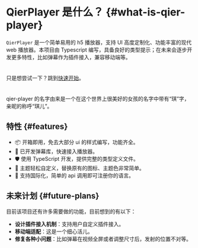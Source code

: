 # QierPlayer 是什么？ {#what-is-qier-player}

`QierPlayer` 是一个简单易用的 h5 播放器，支持 UI 高度定制化、功能丰富的现代 web 播放器。本项目由 Typescript 编写，具备良好的类型提示；在未来会逐步开发更多特性，比如弹幕作为插件接入，兼容移动端等。

<div class="tip custom-block" style="padding-top: 8px">

只是想尝试一下？跳到[快速开始](./getting-started)。

</div>

<script setup>
import Demo from '../../.vitepress/theme/components/Demo.vue'
</script>

<ClientOnly>
  <Demo :simple="true"/>
</ClientOnly>

<div class="warning custom-block" style="padding-top: 8px">

qier-player 的名字由来是一个在这个世界上很美好的女孩的名字中带有“琪”字，亲昵的称呼“琪儿”。

</div>

## 特性 {#features}

- 📦 开箱即用，免去大部分 ui 的样式编写，功能齐全。
- 🚄 已开发弹幕库，快速接入播放器。
- 🛡 使用 TypeScript 开发，提供完整的类型定义文件。
- 📃 主题轻松自定义，替换原有的图标、主题色非常简单。
- 🔖 支持国际化，简单的 api 调用即可注册你的语言。

## 未来计划 {#future-plans}

目前该项目还有许多需要做的功能，目前想到的有以下：

- **设计插件接入机制**：支持用户自定义插件接入。
- **移动端适配**：这是一个细心活儿。
- **修复各种小问题**：比如弹幕在视频全屏或者调整尺寸后，发射的位置不对等。
